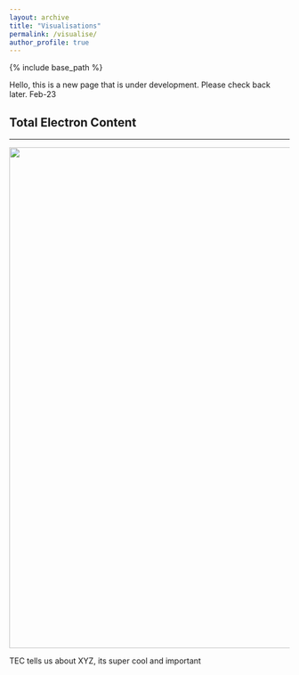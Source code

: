 ```yaml
---
layout: archive
title: "Visualisations"
permalink: /visualise/
author_profile: true
---
```


{% include base_path %}


Hello, this is a new page that is under development. Please check back later. Feb-23


## Total Electron Content
---

![]() <img src="/images/2014-02.gif"  width="900">

TEC tells us about XYZ, its super cool and important
